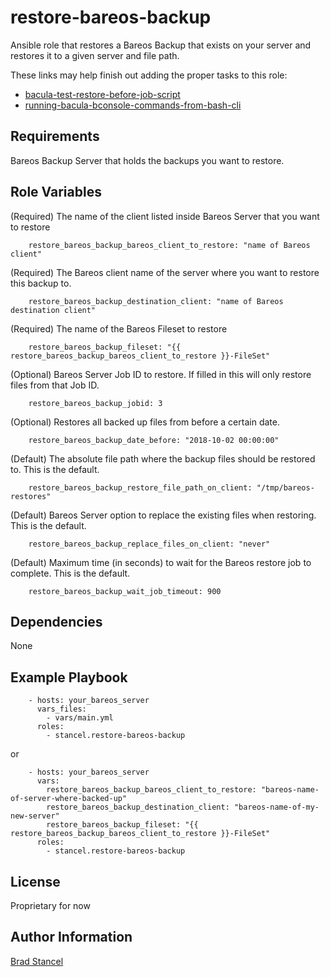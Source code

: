 restore-bareos-backup
=========

Ansible role that restores a Bareos Backup that exists on your server and restores it to a given server and file path.  

These links may help finish out adding the proper tasks to this role:
 - [bacula-test-restore-before-job-script](http://bacula.us/bacula-test-restore-before-job-script/)
 - [running-bacula-bconsole-commands-from-bash-cli](http://gosysop.com/running-bacula-bconsole-commands-from-bash-cli/)


Requirements
------------

Bareos Backup Server that holds the backups you want to restore.

Role Variables
--------------

(Required) The name of the client listed inside Bareos Server that you want to restore

```
	restore_bareos_backup_bareos_client_to_restore: "name of Bareos client"
```
(Required) The Bareos client name of the server where you want to restore this backup to.
 
```
	restore_bareos_backup_destination_client: "name of Bareos destination client"
```
(Required) The name of the Bareos Fileset to restore

```
	restore_bareos_backup_fileset: "{{ restore_bareos_backup_bareos_client_to_restore }}-FileSet"
```
(Optional) Bareos Server Job ID to restore. If filled in this will only restore files from that Job ID.

```
	restore_bareos_backup_jobid: 3
```
(Optional) Restores all backed up files from before a certain date.

```
	restore_bareos_backup_date_before: "2018-10-02 00:00:00"
```
(Default) The absolute file path where the backup files should be restored to. This is the default.

```
	restore_bareos_backup_restore_file_path_on_client: "/tmp/bareos-restores"
```
(Default) Bareos Server option to replace the existing files when restoring. This is the default.

```
	restore_bareos_backup_replace_files_on_client: "never"
```
(Default) Maximum time (in seconds) to wait for the Bareos restore job to complete. This is the default.

```
	restore_bareos_backup_wait_job_timeout: 900
```

Dependencies
------------

None

Example Playbook
----------------

```
	- hosts: your_bareos_server
	  vars_files:
	    - vars/main.yml
	  roles:
	    - stancel.restore-bareos-backup
```

or 

```
	- hosts: your_bareos_server
	  vars:
		restore_bareos_backup_bareos_client_to_restore: "bareos-name-of-server-where-backed-up"
		restore_bareos_backup_destination_client: "bareos-name-of-my-new-server"
		restore_bareos_backup_fileset: "{{ restore_bareos_backup_bareos_client_to_restore }}-FileSet"
	  roles:
	    - stancel.restore-bareos-backup
```

License
-------

Proprietary for now

Author Information
------------------

[Brad Stancel](https://github.com/stancel)
